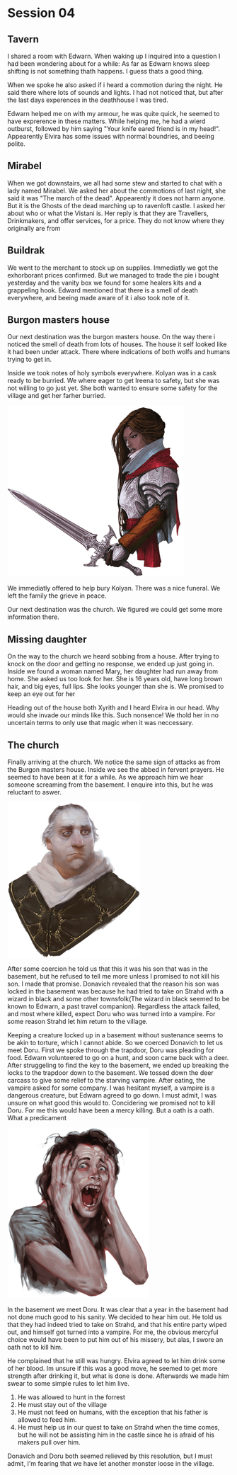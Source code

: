 # Session 04

## Tavern
I shared a room with Edwarn. When waking up I inquired into a question I had been wondering about for a while: As far as Edwarn knows sleep shifting is not something thath happens.
I guess thats a good thing.

When we spoke he also asked if i heard a commotion during the night. He said there where lots of sounds and lights. I had not noticed that, but after the last days experences in the deathhouse I was tired.

Edwarn helped me on with my armour, he was quite quick, he seemed to have exprerence in these matters.
While helping me, he had a wierd outburst, followed by him saying "Your knife eared friend is in my head!". Appearently Elvira has some issues with normal boundries, and beeing polite.

## Mirabel
When we got downstairs, we all had some stew and started to chat with a lady named Mirabel.
We asked her about the commotions of last night, she said it was "The march of the dead". Appearently it does not harm anyone. But it is the Ghosts of the dead marching up to ravenloft castle.
I asked her about who or what the Vistani is.
Her reply is that they are Travellers, Drinkmakers, and offer services, for a price. They do not know where they originally are from

## Buildrak
We went to the merchant to stock up on supplies.
Immediatly we got the exhorborant prices confirmed. But we managed to trade the pie i bought yesterday and the vanity box we found for some healers kits and a grappeling hook.
Edward mentioned that there is a smell of death everywhere, and beeing made aware of it i also took note of it.

## Burgon masters house
Our next destination was the burgon masters house. On the way there i noticed the smell of death from lots of houses.
The house it self looked like it had been under attack. There where indications of both wolfs and humans trying to get in.

Inside we took notes of holy symbols everywhere.
Kolyan was in a cask ready to be burried.
We where eager to get Ireena to safety, but she was not willing to go just yet. She both wanted to ensure some safety for the village and get her farher burried.

![Ireena](./Images/04Ireena.png)

We immediatly offered to help bury Kolyan. There was a nice funeral.
We left the family the grieve in peace.

Our next destination was the church. We figured we could get some more information there.

## Missing daughter
On the way to the church we heard sobbing from a house. After trying to knock on the door and getting no response, we ended up just going in.
Inside we found a woman named Mary, her daughter had run away from home.
She asked us too look for her. She is 16 years old, have long brown hair, and big eyes, full lips. She looks younger than she is.
We promised to keep an eye out for her

Heading out of the house both Xyrith and I heard Elvira in our head. Why would she invade our minds like this. Such nonsence! We thold her in no uncertain terms to only use that magic when it was neccessary.

## The church
Finally arriving at the church. We notice the same sign of attacks as from the Burgon masters house.
Inside we see the abbed in fervent prayers. He seemed to have been at it for a while. As we approach him we hear someone screaming from the basement. I enquire into this, but he was reluctant to aswer.

![Donavich](./Images/04Donavich.png)

After some coercion he told us that this it was his son that was in the basement, but he refused to tell me more unless I promised to not kill his son. I made that promise.
Donavich revealed that the reason his son was locked in the basement was because he had tried to take on Strahd with a wizard in black and some other townsfolk(The wizard in black seemed to be known to Edwarn, a past travel companion).
Regardless the attack failed, and most where killed, expect Doru who was turned into a vampire.
For some reason Strahd let him return to the village.

Keeping a creature locked up in a basement without sustenance seems to be akin to torture, which I cannot abide. So we coerced Donavich to let us meet Doru.
First we spoke through the trapdoor, Doru was pleading for food. Edwarn volunteered to go on a hunt, and soon came back with a deer.
After struggeling to find the key to the basement, we ended up breaking the locks to the trapdoor down to the basement. We tossed down the deer carcass to give some relief to the starving vampire. After eating, the vampire asked for some company.
I was hesitant myself, a vampire is a dangerous creature, but Edwarn agreed to go down.
I must admit, I was unsure on what good this would to. Concidering we promised not to kill Doru.
For me this would have been a mercy killing. But a oath is a oath. What a predicament

![Doru](./Images/04Doru.png)

In the basement we meet Doru. It was clear that a year in the basement had not done much good to his sanity.
We decided to hear him out. He told us that they had indeed tried to take on Strahd, and that his entire party wiped out, and himself got turned into a vampire.
For me, the obvious mercyful choice would have been to put him out of his missery, but alas, I swore an oath not to kill him.

He complained that he still was hungry. Elvira agreed to let him drink some of her blood. Im unsure if this was a good move, he seemed to get more strength after drinking it, but what is done is done.
Afterwards we made him swear to some simple rules to let him live.
1. He was allowed to hunt in the forrest
2. He must stay out of the village
3. He must not feed on humans, with the exception that his father is allowed to feed him.
4. He must help us in our quest to take on Strahd when the time comes, but he will not be assisting him in the castle since he is afraid of his makers pull over him.

Donavich and Doru both seemed relieved by this resolution, but I must admit, I'm fearing that we have let another monster loose in the village.


